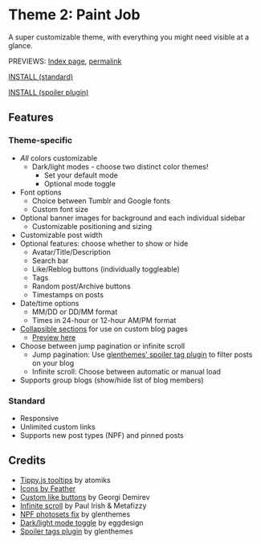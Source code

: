 # Theme 2: Paint Job

A super customizable theme, with everything you might need visible at a glance.

PREVIEWS: [Index page](https://starlightpreviews.tumblr.com/theme2), [permalink](https://starlightpreviews.tumblr.com/theme2/permalink)

[INSTALL (standard)](https://raw.githubusercontent.com/wovenstarlight/tumblr-themes/main/theme2/theme2.html)

[INSTALL (spoiler plugin)](https://raw.githubusercontent.com/wovenstarlight/tumblr-themes/main/theme2/theme2spoilers.html)

## Features
### Theme-specific
- *All* colors customizable
	- Dark/light modes - choose two distinct color themes!
		- Set your default mode
		- Optional mode toggle
- Font options
	- Choice between Tumblr and Google fonts
	- Custom font size
- Optional banner images for background and each individual sidebar
	- Customizable positioning and sizing
- Customizable post width
- Optional features: choose whether to show or hide
	- Avatar/Title/Description
	- Search bar
	- Like/Reblog buttons (individually toggleable)
	- Tags
	- Random post/Archive buttons
	- Timestamps on posts
- Date/time options
	- MM/DD or DD/MM format
	- Times in 24-hour or 12-hour AM/PM format
- [Collapsible sections](https://github.com/wovenstarlight/tumblr-themes/tree/main/collapsibles) for use on custom blog pages
	- [Preview here](https://starlightpreviews.tumblr.com/theme2/collapsibles)
- Choose between jump pagination or infinite scroll
	- Jump pagination: Use [glenthemes' spoiler tag plugin](https://raw.githubusercontent.com/wovenstarlight/tumblr-themes/main/theme1/theme1.html) to filter posts on your blog
	- Infinite scroll: Choose between automatic or manual load
- Supports group blogs (show/hide list of blog members)

### Standard
- Responsive
- Unlimited custom links
- Supports new post types (NPF) and pinned posts

## Credits
- [Tippy.js tooltips](https://atomiks.github.io/tippyjs) by atomiks
- [Icons by Feather](https://feathericons.com/)
- [Custom like buttons](https://demirev.cubthemes.com/post/106345243051/changing-like-and-reblog-button-colors-revisited) by Georgi Demirev
- [Infinite scroll](https://infinite-scroll.com/) by Paul Irish & Metafizzy
- [NPF photosets fix](https://glenthemes.tumblr.com/post/659034084446748672/npf-images-v3) by glenthemes
- [Dark/light mode toggle](https://eggdesign.tumblr.com/post/186889223257/day-night-mode-tutorial-after-featuring-a) by eggdesign
- [Spoiler tags plugin](https://glenthemes.tumblr.com/spoilertags) by glenthemes
